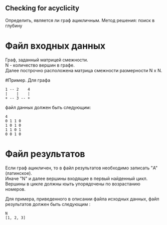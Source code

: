 ## Checking for acyclicity
Определить, является ли граф ацикличным.
Метод решения: поиск в глубину

# Файл входных данных
Граф, заданный матрицей смежности. <br>
N - количество вершин в графе. <br>
Далее построчно расположена матрица смежности размерности N x N. <br>

#Пример. Для графа

    1 -- 2    4
    |    |    |
    + -- 3 -- +

файл данных должен быть следующим:

    4
    0 1 1 0
    1 0 1 0
    1 1 0 1
    0 0 1 0
  
# Файл результатов
Если граф ацикличен, то в файл результатов необходимо записать "A"(латинское). <br>
Иначе "N" и далее вершины входящие в первый найденный цикл. Вершины в цикле должны юыть упорядочены по возрастанию <br>
номеров. <br>

Для примера, приведенного в описании файла исходных данных, файл результатов должен быть следующим :

    N
    [1, 2, 3]